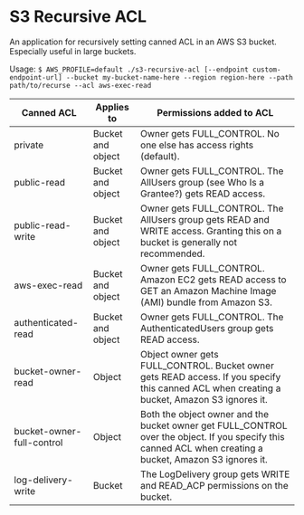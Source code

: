 # S3 Recursive ACL

An application for recursively setting canned ACL in an AWS S3 bucket.  Especially useful in large buckets.

Usage: `$ AWS_PROFILE=default ./s3-recursive-acl [--endpoint custom-endpoint-url] --bucket my-bucket-name-here --region region-here --path path/to/recurse --acl aws-exec-read`

| Canned ACL                | Applies to        | Permissions added to ACL                                                                                                                                  |
|---------------------------|-------------------|-----------------------------------------------------------------------------------------------------------------------------------------------------------|
| private                   | Bucket and object | Owner gets FULL_CONTROL. No one else has access rights (default).                                                                                         |
| public-read               | Bucket and object | Owner gets FULL_CONTROL. The AllUsers group (see Who Is a Grantee?) gets READ access.                                                                     |
| public-read-write         | Bucket and object | Owner gets FULL_CONTROL. The AllUsers group gets READ and WRITE access. Granting this on a bucket is generally not recommended.                           |
| aws-exec-read             | Bucket and object | Owner gets FULL_CONTROL. Amazon EC2 gets READ access to GET an Amazon Machine Image (AMI) bundle from Amazon S3.                                          |
| authenticated-read        | Bucket and object | Owner gets FULL_CONTROL. The AuthenticatedUsers group gets READ access.                                                                                   |
| bucket-owner-read         | Object            | Object owner gets FULL_CONTROL. Bucket owner gets READ access. If you specify this canned ACL when creating a bucket, Amazon S3 ignores it.               |
| bucket-owner-full-control | Object            | Both the object owner and the bucket owner get FULL_CONTROL over the object. If you specify this canned ACL when creating a bucket, Amazon S3 ignores it. |
| log-delivery-write        | Bucket            | The LogDelivery group gets WRITE and READ_ACP permissions on the bucket.                                                                                  |
